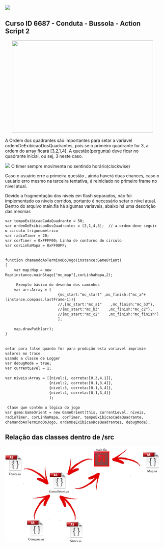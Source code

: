 [![](http://www.prismafs.com.br/wp-content/themes/prisma/img/logo.png)](http://prismafs.com.br/)



## Curso ID 6687 - Conduta - Bussola  - Action Script 2

<p align="center">
  <img width="460" height="300" src="https://dj1hlxw0wr920.cloudfront.net/userfiles/wyzfiles/4325ef97-9128-43a5-b00f-50b50e9e6337.png">
</p>

A Ordem dos quadrantes são importantes para setar a variavel ordemDeExibicaoDosQuadrantes, pois se o primeiro quadrante for 3, a ordem do array ficará [3,2,1,4]. A questão(pergunta) deve ficar no quadrante inicial, ou sej, 3 neste caso.

![](https://www.mathsisfun.com/geometry/images/clockwise.gif)
O timer sempre movimenta no sentindo horário(clockwise)


Caso o usuário erre a primeira questão , ainda haverá duas chances, caso o usuário erro mesmo na terceira tentativa, é reiniciado no primeiro frame no nivel atual.

Devido a fragmentação dos niveis em flash separados, não foi implementado os niveis corridos, portanto é necessário setar o nivel atual.
Dentro do arquivo main.fla há algumas variaveis, abaixo há uma descrição das mesmas

``` 
var tempoExibicaoCadaQuadrante = 50;
var ordemDeExibicaoDosQuadrantes = [2,1,4,3];  // a ordem deve seguir o circulo trigonométrico
var radioTimer = 20;
var corTimer = 0xFFFF00; Linha de contorno do circulo
var corLinhaMapa = 0xFF00FF;


function chamandoAoTerminoDoJogo(instance:GameOrient)
{
	var map:Map = new Map(instance.mainStage["mc_map"],corLinhaMapa,2);
	 
	 Exemplo básico do desenho dos caminhos
	var arr:Array = [
						{mc_start:"mc_start" ,mc_finish:("mc_a"+(instance.compass.lastFrame-1))}
						//,{mc_start:"mc_a1"    ,mc_finish:"mc_b3"},
						//{mc_start:"mc_b3"    ,mc_finish:"mc_c2"},
						//{mc_start:"mc_c2"    ,mc_finish:"mc_finish"}
						];
						
	map.drawPath(arr);
}


setar para false quando for para produção esta variavel imprimie valores no trace 
usando a classe de Logger
var debugMode = true;
var currentLevel = 1;

var niveis:Array = [{nivel:1, correta:[0,3,4,1]}, 
					{nivel:2, correta:[0,1,3,4]}, 
					{nivel:3, correta:[0,1,3,4]}, 
					{nivel:4, correta:[0,1,3,4]}
				    ];

 Clase que contém a lógica do jogo 
var game:GameOrient = new GameOrient(this, currentLevel, niveis, radioTimer, corLinhaMapa, corTimer, tempoExibicaoCadaQuadrante, chamandoAoTerminoDoJogo, ordemDeExibicaoDosQuadrantes, debugMode);
```

## Relação das classes dentro de /src

![](https://github.com/dedogames/Curso-Prisma/blob/86b9780c22120899a7063178786daeb141b16195/classe.png)
